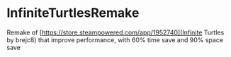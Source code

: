 # InfiniteTurtlesRemake

Remake of [https://store.steampowered.com/app/1952740](Infinite Turtles by brejc8) that improve performance, with 60% time save and 90% space save
